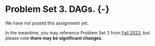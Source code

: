 
# Problem Set 3. DAGs. {-}

We have not posted this assignment yet. 

In the meantime, you may reference Problem Set 3 from [Fall 2023](https://causal3900.github.io/fa23/problem-set-3.-dags..html), but please note **there may be significant changes.**


